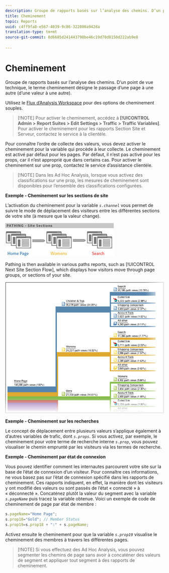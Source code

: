 ```yaml
---
description: Groupe de rapports basés sur l’analyse des chemins. D’un point de vue technique, le terme cheminement désigne le passage d’une page à une autre (d’une valeur à une autre).
title: Cheminement
topic: Reports
uuid: c4ff9fa8-e567-4039-9c86-322800a942da
translation-type: tm+mt
source-git-commit: 8d6685d241443798be46c19d70d8150d222ab9e8

---
```



# Cheminement

Groupe de rapports basés sur l’analyse des chemins. D’un point de vue technique, le terme cheminement désigne le passage d’une page à une autre (d’une valeur à une autre).

Utilisez le [Flux d’Analysis Workspace](https://docs.adobe.com/content/help/fr-FR/analytics/analyze/analysis-workspace/visualizations/fallout/fallout-flow.html) pour des options de cheminement souples.

>[!NOTE] Pour activer le cheminement, accédez à **[!UICONTROL Admin > Report Suites > Edit Settings > Traffic > Traffic Variables]**. Pour activer le cheminement pour les rapports Section Site et Serveur, contactez le service à la clientèle.

Pour connaître l’ordre de collecte des valeurs, vous devez activer le cheminement pour la variable qui procède à leur collecte. Le cheminement est activé par défaut pour les pages. Par défaut, il n’est pas activé pour les props, car il n’est approprié que dans certains cas. Pour activer le cheminement sur une prop, contactez le service d’assistance clientèle.

>[!NOTE] Dans les Ad Hoc Analysis, lorsque vous activez des classifications sur une prop, les mesures de cheminement sont disponibles pour l’ensemble des classifications configurées.

**Exemple - Cheminement sur les sections de site**

L’activation du cheminement pour la variable  *`s.channel`* vous permet de suivre le mode de déplacement des visiteurs entre les différentes sections de votre site (à mesure que la valeur change).

![](assets/path_sections.png)

Pathing is then available in various paths reports, such as [!UICONTROL Next Site Section Flow], which displays how visitors move through page groups, or sections of your site.

![](assets/paths_report.png)

**Exemple - Cheminement sur les recherches**

Le concept de déplacement entre plusieurs valeurs s’applique également à d’autres variables de trafic, dont  *`s.props`*. Si vous activez, par exemple, le cheminement pour votre terme de recherche interne *`s.prop`*, vous pouvez visualiser le chemin emprunté par les visiteurs via les termes de recherche.

**Exemple - Cheminement par état de connexion**

Vous pouvez identifier comment les internautes parcourent votre site sur la base de l’état de connexion d’un visiteur. Pour connaître ces informations, ne vous basez pas sur l’état de connexion spécifié dans les rapports de cheminement. Ces rapports indiquent, en effet, la manière dont les visiteurs y ont modifié des valeurs ou sont passés de l’état « connecté » à « déconnecté ». Concaténez plutôt la valeur du segment avec la variable  *`s.pageName`* puis tracez la variable obtenue. Voici un exemple de code de cheminement de page par état de membre :

```js
s.pageName="Home Page"; 
s.prop18="Gold"; // Member Status 
s.prop19=s.prop18 + ":" + s.pageName;
```

Activez ensuite le cheminement pour que la variable  *`s.prop19`* visualise le cheminement des membres à travers les différentes pages.

>[!NOTE] Si vous effectuez des Ad Hoc Analysis, vous pouvez segmenter les chemins de page sans avoir à concaténer des valeurs de segment et appliquer tout segment à des rapports de cheminement.

